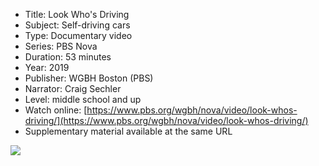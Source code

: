 * Title: Look Who's Driving
* Subject: Self-driving cars
* Type: Documentary video
* Series: PBS Nova
* Duration: 53 minutes
* Year: 2019
* Publisher: WGBH Boston (PBS)
* Narrator: Craig Sechler
* Level: middle school and up
* Watch online: [https://www.pbs.org/wgbh/nova/video/look-whos-driving/](https://www.pbs.org/wgbh/nova/video/look-whos-driving/)
* Supplementary material available at the same URL


![](https://github.com/touretzkyds/ai4k12/raw/master/images/pbs-look-whos-driving.jpg)

